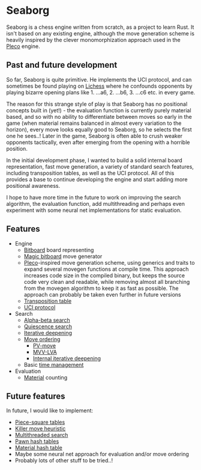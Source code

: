 # Seaborg

Seaborg is a chess engine written from scratch, as a project to learn
Rust. It isn't based on any existing engine, although the move
generation scheme is heavily inspired by the clever monomorphization 
approach used in the [Pleco](https://github.com/sfleischman105/Pleco) engine. 

## Past and future development

So far, Seaborg is quite primitive. He implements the UCI protocol, and
can sometimes be found playing on [Lichess](https://lichess.org/@/seaborg1) 
where he confounds opponents by playing bizarre opening plans like 1. ...a6, 
2. ...b6, 3. ...c6 etc. in every game. 

The reason for this strange style of play
is that Seaborg has no positional concepts built in (yet!) - the
evaluation function is currently purely material based, and so with no
ability to differentiate between moves so early in the game (when
material remains balanced in almost every variation to the horizon),
every move looks equally good to Seaborg, so he selects the first one he
sees..! Later in the game, Seaborg is often able to crush weaker
opponents tactically, even after emerging from the opening with a
horrible position.

In the initial development phase, I wanted to build a solid internal board
representation, fast move generation, a variety of standard search features,
including transposition tables, as well as the UCI protocol. All of this
provides a base to continue developing the engine and start adding more
positional awareness.

I hope to have more time in the future to work on improving the search
algorithm, the evaluation function, add multithreading and perhaps even
experiment with some neural net implementations for static evaluation.

## Features

* Engine
  * [Bitboard](https://www.chessprogramming.org/Bitboards) board representing
  * [Magic bitboard](https://www.chessprogramming.org/Magic_Bitboards) move generator
  * [Pleco](https://github.com/sfleischman105/Pleco)-inspired move 
    generation scheme, using generics and traits to expand several 
    movegen functions at compile time. This approach increases code size
    in the compiled binary, but keeps the source code very clean and
    readable, while removing almost all branching from the movegen
    algorithm to keep it as fast as possible. The approach can probably
    be taken even further in future versions
  * [Transposition table](https://www.chessprogramming.org/Transposition_Table)
  * [UCI protocol](https://www.chessprogramming.org/UCI)
* Search
  * [Alpha-beta search](https://www.chessprogramming.org/Alpha-Beta)
  * [Quiescence search](https://www.chessprogramming.org/Quiescence_Search)
  * [Iterative deepening](https://www.chessprogramming.org/Iterative_Deepening)
  * [Move ordering](https://www.chessprogramming.org/Move_Ordering)
    * [PV-move](https://www.chessprogramming.org/PV-Move)
    * [MVV-LVA](https://www.chessprogramming.org/MVV-LVA)
    * [Internal iterative deepening](https://www.chessprogramming.org/Internal_Iterative_Deepening)
  * Basic [time management](https://www.chessprogramming.org/Time_Management)
* Evaluation
  * [Material](https://www.chessprogramming.org/Material) counting

## Future features

In future, I would like to implement:

* [Piece-square tables](https://www.chessprogramming.org/Piece-Square_Tables)
* [Killer move heuristic](https://www.chessprogramming.org/Killer_Heuristic)
* [Multithreaded search](https://www.chessprogramming.org/Parallel_Search)
* [Pawn hash tables](https://www.chessprogramming.org/Pawn_Hash_Table)
* [Material hash table](https://www.chessprogramming.org/Material_Hash_Table) 
* Maybe some neural net approach for evaluation and/or move ordering
* Probably lots of other stuff to be tried..!
